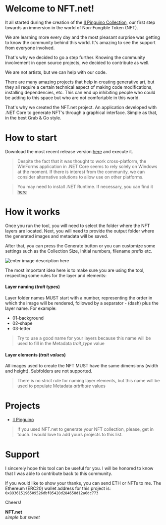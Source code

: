 # Welcome to NFT<area>.net!

It all started during the creation of the [Il Pinguino Collection](https://opensea.io/collection/ilpinguino), our first step towards an immersion in the world of Non-Fungible Token (NFT).

We are learning more every day and the most pleasant surprise was getting to know the community behind this world. It's amazing to see the support from everyone involved.

That's why we decided to go a step further.
Knowing the community involvement in open source projects, we decided to contribute as well.

We are not artists, but we can help with our code.

There are many amazing projects that help in creating generative art, but they all require a certain technical aspect of making code modifications, installing dependencies, etc. This can end up inhibiting people who could be adding to this space but who are not comfortable in this world.

That's why we created the NFT<area>.net project.
An application developed with .NET Core to generate NFT's through a graphical interface. Simple as that, in the best Grab & Go style.

# How to start
Download the most recent release version [here](https://github.com/ptedeschi/NFT.net/releases) and execute it.
> Despite the fact that it was thought to work cross-platform, the WinForms application in .NET Core seems to rely solely on Windows at the moment. If there is interest from the community, we can consider alternative solutions to allow use on other platforms.

> You may need to install .NET Runtime. If necessary, you can find it [here](https://dotnet.microsoft.com/download/dotnet/5.0/runtime?initial-os=windows)

# How it works
Once you run the tool, you will need to select the folder where the NFT layers are located. Next, you will need to provide the output folder where the generated images and metadata will be saved.

After that, you can press the Generate button or you can customize some settings such as the Collection Size, Initial numbers, filename prefix etc.

![enter image description here](https://i.postimg.cc/qMVNBVPN/screenshot.png)

The most important idea here is to make sure you are using the tool, respecting some rules for the layer and elements:

#### Layer naming (*trait types*)
Layer folder names MUST start with a number, representing the order in which the image will be rendered, followed by a separator - (dash) plus the layer name.
For example:
 - 01-background
 - 02-shape
 - 03-letter
 
> Try to use a good name for your layers because this name will be used to fill in the Metadata *trait_type* value

#### Layer elements (*trait values*)
All images used to create the NFT MUST have the same dimensions (width and height). Subfolders are not supported.

> There is no strict rule for naming layer elements, but this name will be used to populate Metadata *attribute* values

# Projects
- [Il Pinguino](https://opensea.io/collection/ilpinguino)
> If you used NFT<area>.net to generate your NFT collection, please, get in touch.
I would love to add yours projects to this list.

# Support

I sincerely hope this tool can be useful for you.
I will be honored to know that I was able to contribute back to this community.

If you would like to show your thanks, you can send ETH or NFTs to me. The Ethereum (ERC20) wallet address for this project is: `0x893615196509526dbf85428d284658d12a6dc773`

Cheers!

**NFT<area>.net**  
*simple but sweet*